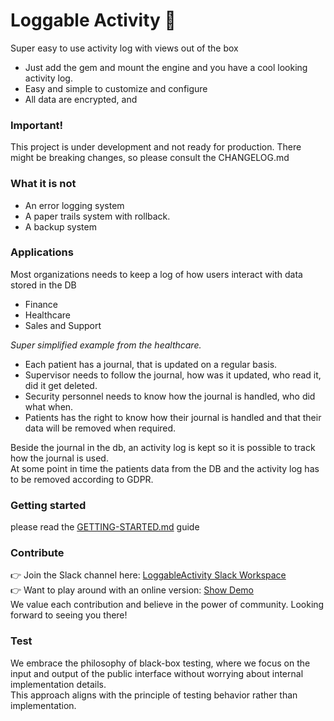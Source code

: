 # Loggable Activity 🌟
Super easy to use activity log with views out of the box
- Just add the gem and mount the engine and you have a cool looking activity log.
- Easy and simple to customize and configure
- All data are encrypted, and 

### Important!
This project is under development and not ready for production. There might be breaking changes, so please consult the CHANGELOG.md
### What it is not
- An error logging system
- A paper trails system with rollback.
- A backup system

### Applications
Most organizations needs to keep a log of how users interact with data stored in the DB
- Finance
- Healthcare
- Sales and Support

*Super simplified example from the healthcare.*
- Each patient has a journal, that is updated on a regular basis.
- Supervisor needs to follow the journal, how was it updated, who read it, did it get deleted.
- Security personnel needs to know how the journal is handled, who did what when.
- Patients has the right to know how their journal is handled and that their data will be removed when required.

Beside the journal in the db, an activity log is kept so it is possible to track how the journal is used.<br/>
At some point in time the patients data from the DB and the activity log has to be removed according to GDPR.<br/>

### Getting started
please read the [GETTING-STARTED.md](https://github.com/LoggableActivity/LoggableActivity/blob/main/GETTING-STARTED.md) guide

### Contribute
👉 Join the Slack channel here: [LoggableActivity Slack Workspace](https://join.slack.com/t/loggableactivity/shared_invite/zt-2a3tvgv37-mGwjHJTrBXBH2srXFRRSXQ)
<br/>
👉 Want to play around with an online version: [Show Demo](https://loggableactivity-efe7b931c886.herokuapp.com/)
<br/>
We value each contribution and believe in the power of community. Looking forward to seeing you there!


### Test
We embrace the philosophy of black-box testing, where we focus on the input and output of the public interface without worrying about internal implementation details.<br/>
This approach aligns with the principle of testing behavior rather than implementation.